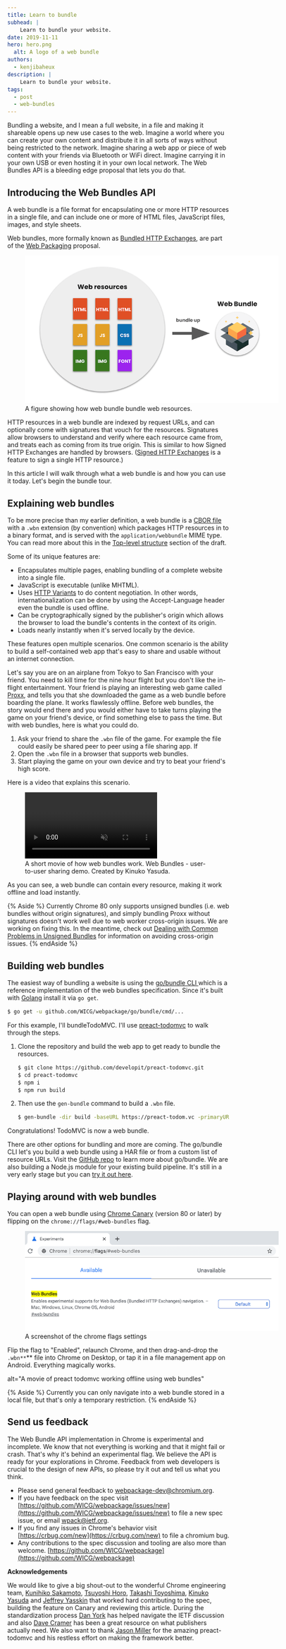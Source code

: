 ```yaml
---
title: Learn to bundle
subhead: |
    Learn to bundle your website.
date: 2019-11-11
hero: hero.png
  alt: A logo of a web bundle
authors:
  - kenjibaheux
description: |
    Learn to bundle your website.
tags:
  - post
  - web-bundles
---
```


Bundling a website, and I mean a full website, in a file and making it shareable
opens up new use cases to the web. Imagine a world where you can create your own
content and distribute it in all sorts of ways without being restricted to the
network. Imagine sharing a web app or piece of web content with your friends via
Bluetooth or WiFi direct. Imagine carrying it in your own USB or even hosting it
in your own local network. The Web Bundles API is a bleeding edge proposal that
lets you do that.

## Introducing the Web Bundles API

A web bundle is a file format for encapsulating one or more HTTP resources in a
single file, and can include one or more of HTML files, JavaScript files,
images, and style sheets.

 Web bundles, more formally known as [Bundled HTTP
 Exchanges](https://wicg.github.io/webpackage/draft-yasskin-wpack-bundled-exchanges.html),
 are part of the [Web Packaging](https://goto.google.com/webpackaging-one-pager)
 proposal.

<figure class="w-figure  w-figure--center">
  <img src="webbundle.png" alt="A figure showing how web bundle bundle web resources" style="max-width: 60vw">
  <figcaption class="w-figcaption">
    A figure showing how web bundle bundle web resources.
  </figcaption>
</figure>

HTTP resources in a web bundle are indexed by request URLs, and can optionally
come with signatures that vouch for the resources. Signatures allow browsers to
understand and verify where each resource came from, and treats each as coming
from its true origin. This is similar to how Signed HTTP Exchanges are handled
by browsers. ([Signed HTTP
Exchanges](https://developers.google.com/web/updates/2018/11/signed-exchanges)
is a feature to sign a single HTTP resource.)


In this article I will walk through what a web bundle is and how you can use it
today. Let's begin the bundle tour.


## Explaining web bundles

To be more precise than my earlier definition, a web bundle is a [CBOR
file](https://cbor.io/) with a `.wbn` extension (by convention) which packages
HTTP resources in to a binary format, and is served with the
`application/webbundle` MIME type. You can read more about this in the
[Top-level
structure](https://wicg.github.io/webpackage/draft-yasskin-wpack-bundled-exchanges.html#top-level)
section of the draft.

Some of its unique features are:

* Encapsulates multiple pages, enabling bundling of a complete website into a single file.
* JavaScript is executable (unlike MHTML).
* Uses [HTTP
  Variants](https://tools.ietf.org/id/draft-ietf-httpbis-variants-00.html) to do
  content negotiation. In other words, internationalization can be done by using
  the Accept-Language header even the bundle is used offline.
* Can be cryptographically signed by the publisher's origin which allows the
  browser to load the bundle's contents in the context of its origin.
* Loads nearly instantly when it's served locally by the device.

These features open multiple scenarios. One common scenario is the ability to
build a self-contained web app that's easy to share and usable without an
internet connection.

Let's say you are on an airplane from Tokyo to San Francisco with your friend.
You need to kill time for the nine hour flight but you don't like the in-flight
entertainment. Your friend is playing an interesting web game called
[Proxx](https://proxx.app/), and tells you that she downloaded the game as a web
bundle before boarding the plane. It works flawlessly offline. Before web
bundles, the story would end there and you would either have to take turns
playing the game on your friend's device, or find something else to pass the
time. But with web bundles, here is what you could do.

1. Ask your friend to share the `.wbn` file of the game. For example the file
   could easily be shared peer to peer using a file sharing app. If
2. Open the `.wbn` file in a browser that supports web bundles.
3. Start playing the game on your own device and try to beat your friend's high
   score.

Here is a video that explains this scenario.

<figure class="w-figure w-figure--fullbleed">
  <video controls autoplay loop muted class="w-screenshot">
    <source src="https://youtu.be/xAujz66la3Y">
  </video>
 <figcaption class="w-figcaption w-figcaption--fullbleed">
    A short movie of how web bundles work. Web Bundles - user-to-user sharing demo. Created by Kinuko Yasuda.
  </figcaption>
</figure>

As you can see, a web bundle can contain every resource, making it work offline
and load instantly.

{% Aside %}
  Currently Chrome 80 only supports unsigned bundles (i.e. web bundles without
  origin signatures), and simply bundling Proxx without signatures doesn't work
  well due to web worker cross-origin issues. We are working on fixing this. In
  the meantime, check out [Dealing with Common Problems in Unsigned
  Bundles](https://chromium.googlesource.com/chromium/src/+/refs/heads/master/content/browser/web_package/using_web_bundles.md#Dealing-with-Common-Problems-in-Unsigned-Bundles)
  for information on avoiding cross-origin issues.
{% endAside %}


## Building web bundles

The easiest way of bundling a website is using the [go/bundle CLI
](https://github.com/WICG/webpackage/tree/master/go/bundle)which is a reference
implementation of the web bundles specification. Since it's built with
[Golang](https://golang.org/) install it via `go get`.


```bash
$ go get -u github.com/WICG/webpackage/go/bundle/cmd/...
```


For this example, I'll bundleTodoMVC. I'll use [preact-todomvc](https://github.com/developit/preact-todomvc) to walk through the steps.



1. Clone the repository and build the web app to get ready to bundle the resources.

    ```bash
    $ git clone https://github.com/developit/preact-todomvc.git
    $ cd preact-todomvc
    $ npm i
    $ npm run build
    ```

2. Then use the `gen-bundle` command to build a `.wbn` file.

    ```bash
    $ gen-bundle -dir build -baseURL https://preact-todom.vc -primaryURL https://preact-todom.vc -o todomvc.wbn
    ```

Congratulations! TodoMVC is now a web bundle.

There are other options for bundling and more are coming. The go/bundle CLI
let's you build a web bundle using a HAR file or from a custom list of resource
URLs. Visit the [GitHub
repo](https://github.com/WICG/webpackage/tree/master/go/bundle) to learn more
about go/bundle. We are also building a Node.js module for  your existing build
pipeline. It's still in a very early stage but you can [try it out
here](https://www.npmjs.com/package/wbn).


## Playing around with web bundles

You can open a web bundle using [Chrome
Canary](https://www.google.com/chrome/canary/) (version 80 or later) by flipping
on the `chrome://flags/#web-bundles` flag.

<figure class="w-figure  w-figure--center">
  <img src="chromeflag.png" alt="A screenshot of the chrome flags settings" style="max-width: 60vw">
  <figcaption class="w-figcaption">
    A screenshot of the chrome flags settings
  </figcaption>
</figure>


Flip the flag to "Enabled", relaunch Chrome, and then drag-and-drop the
`.wbn**`** file into Chrome on Desktop, or tap it in a file management app on
Android. Everything magically works.

alt="A movie of preact todomvc working offline using web bundles"


{% Aside %}
  Currently you can only navigate into a web bundle stored in a local file, but
  that's only a temporary restriction.
{% endAside %}


## Send us feedback

The Web Bundle API implementation in Chrome is experimental and incomplete. We
know that not everything is working and that it might fail or crash. That's why
it's behind an experimental flag. We believe the API is ready for your
explorations in Chrome. Feedback from web developers is crucial to the design of
new APIs, so please try it out and tell us what you think.



* Please send general feedback to
  [webpackage-dev@chromium.org](mailto:webpackage-dev@chromium.org).
* If you have feedback on the spec visit
  [https://github.com/WICG/webpackage/issues/new](https://github.com/WICG/webpackage/issues/new)
  to file a new spec issue, or email [wpack@ietf.org](mailto:wpack@ietf.org).
* If you find any issues in Chrome's behavior visit
  [https://crbug.com/new](https://crbug.com/new) to file a chromium bug.
* Any contributions to the spec discussion and tooling are also more than
  welcome.
  [https://github.com/WICG/webpackage](https://github.com/WICG/webpackage)

**Acknowledgements**

We would like to give a big shout-out to the wonderful Chrome engineering team,
[Kunihiko Sakamoto](https://github.com/irori), [Tsuyoshi
Horo](https://twitter.com/horo), [Takashi
Toyoshima](https://twitter.com/toyoshim), [Kinuko
Yasuda](https://twitter.com/kinu) and [Jeffrey
Yasskin](https://twitter.com/jyasskin) that worked hard contributing to the
spec, building the feature on Canary and reviewing this article. During the
standardization process [Dan York](http://danyork.me/) has helped navigate the
IETF discussion and also [Dave Cramer](https://twitter.com/dauwhe) has been a
great resource on what publishers actually need. We also want to thank [Jason
Miller](https://twitter.com/_developit) for the amazing preact-todomvc and his
restless effort on making the framework better.
